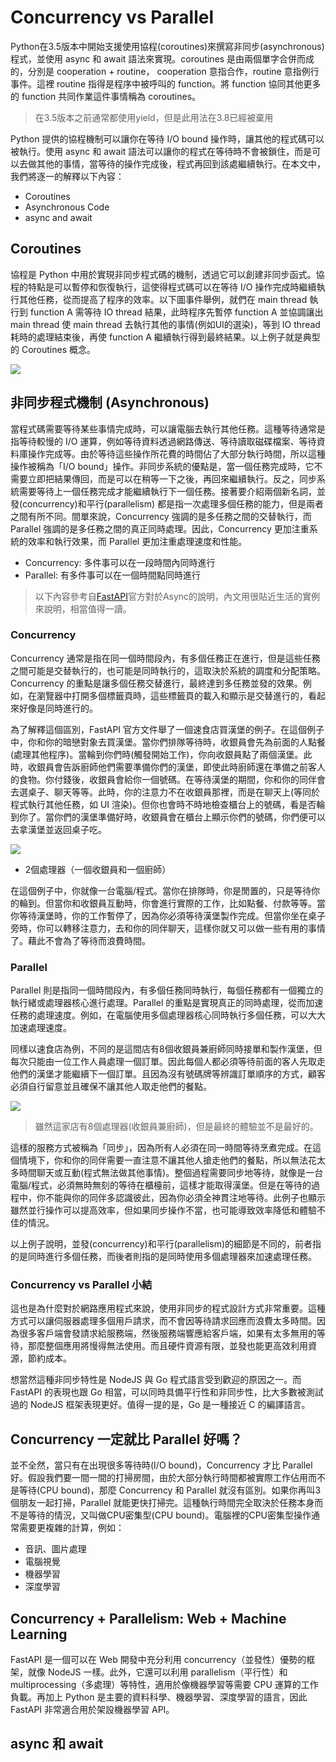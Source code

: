 
# Concurrency vs Parallel
Python在3.5版本中開始支援使用協程(coroutines)來撰寫非同步(asynchronous)程式，並使用 async 和 await 語法來實現。coroutines 是由兩個單字合併而成的，分別是 cooperation + routine， cooperation 意指合作，routine 意指例行事件。這裡 routine 指得是程序中被呼叫的 function。將 function 協同其他更多的 function 共同作業這件事情稱為 coroutines。

> 在3.5版本之前通常都使用yield，但是此用法在3.8已經被棄用

Python 提供的協程機制可以讓你在等待 I/O bound 操作時，讓其他的程式碼可以被執行。使用 async 和 await 語法可以讓你的程式在等待時不會被鎖住，而是可以去做其他的事情，當等待的操作完成後，程式再回到該處繼續執行。在本文中，我們將逐一的解釋以下內容：

- Coroutines
- Asynchronous Code
- async and await

## Coroutines
協程是 Python 中用於實現非同步程式碼的機制，透過它可以創建非同步函式。協程的特點是可以暫停和恢復執行，這使得程式碼可以在等待 I/O 操作完成時繼續執行其他任務，從而提高了程序的效率。以下圖事件舉例，就們在 main thread 執行到 function A 需等待 IO thread 結果，此時程序先暫停 function A 並協調讓出 main thread 使 main thread 去執行其他的事情(例如UI的選染)，等到 IO thread 耗時的處理結束後，再使 function A 繼續執行得到最終結果。以上例子就是典型的 Coroutines 概念。

![](https://miro.medium.com/v2/resize:fit:720/format:webp/1*mxsd2CH9qLnycFyHT0EQrQ.png)

## 非同步程式機制 (Asynchronous)
當程式碼需要等待某些事情完成時，可以讓電腦去執行其他任務。這種等待通常是指等待較慢的 I/O 運算，例如等待資料透過網路傳送、等待讀取磁碟檔案、等待資料庫操作完成等。由於等待這些操作所花費的時間佔了大部分執行時間，所以這種操作被稱為「I/O bound」操作。非同步系統的優點是，當一個任務完成時，它不需要立即把結果傳回，而是可以在稍等一下之後，再回來繼續執行。反之，同步系統需要等待上一個任務完成才能繼續執行下一個任務。接著要介紹兩個新名詞，並發(concurrency)和平行(parallelism) 都是指一次處理多個任務的能力，但是兩者之間有所不同。間單來說，Concurrency 強調的是多任務之間的交替執行，而 Parallel 強調的是多任務之間的真正同時處理。因此，Concurrency 更加注重系統的效率和執行效果，而 Parallel 更加注重處理速度和性能。

- Concurrency: 多件事可以在一段時間內同時進行
- Parallel: 有多件事可以在一個時間點同時進行

> 以下內容參考自[FastAPI](https://fastapi.tiangolo.com/async/)官方對於Async的說明，內文用很貼近生活的實例來說明，相當值得一讀。

### Concurrency
Concurrency 通常是指在同一個時間段內，有多個任務正在進行，但是這些任務之間可能是交替執行的，也可能是同時執行的，這取決於系統的調度和分配策略。Concurrency 的重點是讓多個任務交替進行，最終達到多任務並發的效果。例如，在瀏覽器中打開多個標籤頁時，這些標籤頁的載入和顯示是交替進行的，看起來好像是同時進行的。

為了解釋這個區別，FastAPI 官方文件舉了一個速食店買漢堡的例子。在這個例子中，你和你的暗戀對象去買漢堡。當你們排隊等待時，收銀員會先為前面的人點餐(處理其他程序)。當輪到你們時(觸發開始工作)，你向收銀員點了兩個漢堡。此時，收銀員會告訴廚師他們需要準備你們的漢堡，即使此時廚師還在準備之前客人的食物。你付錢後，收銀員會給你一個號碼。在等待漢堡的期間，你和你的同伴會去選桌子、聊天等等。此時，你的注意力不在收銀員那裡，而是在聊天上(等同於程式執行其他任務，如 UI 渲染)。但你也會時不時地檢查櫃台上的號碼，看是否輪到你了。當你們的漢堡準備好時，收銀員會在櫃台上顯示你們的號碼，你們便可以去拿漢堡並返回桌子吃。

![](https://i.imgur.com/zfRs7G6.png)

- 2個處理器（一個收銀員和一個廚師）

在這個例子中，你就像一台電腦/程式。當你在排隊時，你是閒置的，只是等待你的輪到。但當你和收銀員互動時，你會進行實際的工作，比如點餐、付款等等。當你等待漢堡時，你的工作暫停了，因為你必須等待漢堡製作完成。但當你坐在桌子旁時，你可以轉移注意力，去和你的同伴聊天，這樣你就又可以做一些有用的事情了。藉此不會為了等待而浪費時間。

### Parallel
Parallel 則是指同一個時間段內，有多個任務同時執行，每個任務都有一個獨立的執行緒或處理器核心進行處理。Parallel 的重點是實現真正的同時處理，從而加速任務的處理速度。例如，在電腦使用多個處理器核心同時執行多個任務，可以大大加速處理速度。

同樣以速食店為例，不同的是這間店有8個收銀員兼廚師同時接單和製作漢堡，但每次只能由一位工作人員處理一個訂單。因此每個人都必須等待前面的客人先取走他們的漢堡才能繼續下一個訂單。且因為沒有號碼牌等辨識訂單順序的方式，顧客必須自行留意並且確保不讓其他人取走他們的餐點。

![](https://i.imgur.com/1k3MSGN.png)

> 雖然這家店有8個處理器(收銀員兼廚師)，但是最終的體驗並不是最好的。

這樣的服務方式被稱為「同步」，因為所有人必須在同一時間等待烹煮完成。在這個情境下，你和你的同伴需要一直注意不讓其他人搶走他們的餐點，所以無法花太多時間聊天或互動(程式無法做其他事情)。整個過程需要同步地等待，就像是一台電腦/程式，必須無時無刻的等待在櫃檯前，這樣才能取得漢堡。但是在等待的過程中，你不能與你的同伴多認識彼此，因為你必須全神貫注地等待。此例子也顯示雖然並行操作可以提高效率，但如果同步操作不當，也可能導致效率降低和體驗不佳的情況。

以上例子說明，並發(concurrency)和平行(parallelism)的細節是不同的，前者指的是同時進行多個任務，而後者則指的是同時使用多個處理器來加速處理任務。

###  Concurrency vs Parallel 小結
這也是為什麼對於網路應用程式來說，使用非同步的程式設計方式非常重要。這種方式可以讓伺服器處理多個用戶請求，而不會因等待請求回應而浪費太多時間。因為很多客戶端會發請求給服務端，然後服務端響應給客戶端，如果有太多無用的等待，那麼整個應用將慢得無法使用。而且硬件資源有限，並發也能更高效利用資源，節約成本。

想當然這種非同步特性是 NodeJS 與 Go 程式語言受到歡迎的原因之一。而 FastAPI 的表現也跟 Go 相當，可以同時具備平行性和非同步性，比大多數被測試過的 NodeJS 框架表現更好。值得一提的是，Go 是一種接近 C 的編譯語言。

## Concurrency 一定就比 Parallel 好嗎？
並不全然，當只有在出現很多等待時(I/O bound)，Concurrency 才比 Parallel 好。假設我們要一間一間的打掃房間，由於大部分執行時間都被實際工作佔用而不是等待(CPU bound)，那麼 Concurrency 和 Parallel 就沒有區別。如果你再叫3個朋友一起打掃，Parallel 就能更快打掃完。這種執行時間完全取決於任務本身而不是等待的情況，又叫做CPU密集型(CPU bound)。電腦裡的CPU密集型操作通常需要更複雜的計算，例如：

- 音訊、圖片處理
- 電腦視覺
- 機器學習
- 深度學習

## Concurrency + Parallelism: Web + Machine Learning
FastAPI 是一個可以在 Web 開發中充分利用 concurrency（並發性）優勢的框架，就像 NodeJS 一樣。此外，它還可以利用 parallelism（平行性）和 multiprocessing（多處理）等特性，適用於像機器學習等需要 CPU 運算的工作負載。再加上 Python 是主要的資料科學、機器學習、深度學習的語言，因此 FastAPI 非常適合用於架設機器學習 API。

## async 和 await